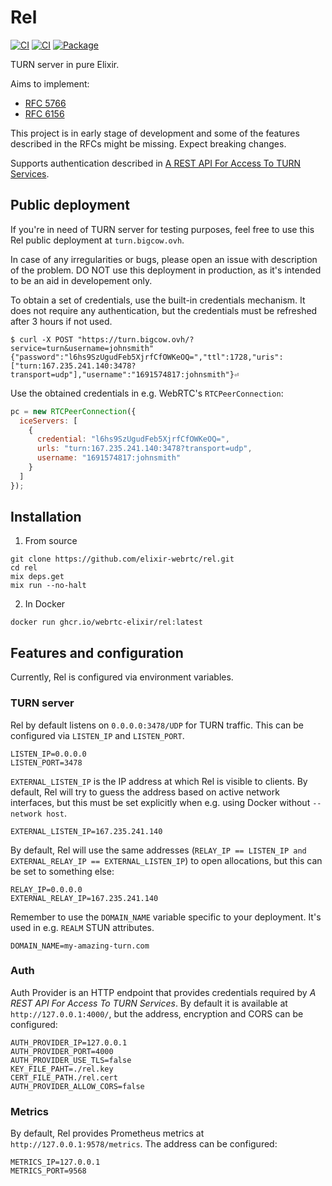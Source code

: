 # Rel

[![CI](https://img.shields.io/github/actions/workflow/status/elixir-webrtc/rel/ci.yml?logo=github&label=CI)](https://github.com/elixir-webrtc/rel/actions/workflows/ci.yml)
[![CI](https://img.shields.io/github/actions/workflow/status/elixir-webrtc/rel/build_deploy.yml?logo=github&label=CI)](https://github.com/elixir-webrtc/rel/actions/workflows/build_deploy.yml)
[![Package](https://ghcr-badge.egpl.dev/elixir-webrtc/rel/latest_tag?trim=major&label=latest)](https://github.com/elixir-webrtc/rel/pkgs/container/rel)

TURN server in pure Elixir.

Aims to implement:
- [RFC 5766](https://datatracker.ietf.org/doc/html/rfc5766)
- [RFC 6156](https://datatracker.ietf.org/doc/html/rfc6156#autoid-7)

This project is in early stage of development and some of the features described in the RFCs might be missing.
Expect breaking changes.

Supports authentication described in [A REST API For Access To TURN Services](https://datatracker.ietf.org/doc/html/draft-uberti-rtcweb-turn-rest-00#section-2.2).

## Public deployment

If you're in need of TURN server for testing purposes, feel free to use this Rel public deployment at `turn.bigcow.ovh`. 

In case of any irregularities or bugs, please open an issue with description of the problem. 
DO NOT use this deployment in production, as it's intended to be an aid in developement only.

To obtain a set of credentials, use the built-in credentials mechanism. It does not require any authentication, but the credentials must be refreshed after 3 hours if not used.

```console
$ curl -X POST "https://turn.bigcow.ovh/?service=turn&username=johnsmith"
{"password":"l6hs9SzUgudFeb5XjrfCfOWKeOQ=","ttl":1728,"uris":["turn:167.235.241.140:3478?transport=udp"],"username":"1691574817:johnsmith"}⏎
```

Use the obtained credentials in e.g. WebRTC's `RTCPeerConnection`:

```js
pc = new RTCPeerConnection({
  iceServers: [
    {
      credential: "l6hs9SzUgudFeb5XjrfCfOWKeOQ=",
      urls: "turn:167.235.241.140:3478?transport=udp", 
      username: "1691574817:johnsmith" 
    }
  ]
});
```

## Installation

1. From source

```console
git clone https://github.com/elixir-webrtc/rel.git
cd rel
mix deps.get
mix run --no-halt
```

2. In Docker

```console
docker run ghcr.io/webrtc-elixir/rel:latest
```

## Features and configuration

Currently, Rel is configured via environment variables.

### TURN server

Rel by default listens on `0.0.0.0:3478/UDP` for TURN traffic. This can be configured via `LISTEN_IP` and `LISTEN_PORT`.

```console
LISTEN_IP=0.0.0.0
LISTEN_PORT=3478
```

`EXTERNAL_LISTEN_IP` is the IP address at which Rel is visible to clients. By default, Rel will try to guess the address
based on active network interfaces, but this must be set explicitly when e.g. using Docker without `--network host`.

```console
EXTERNAL_LISTEN_IP=167.235.241.140
```

By default, Rel will use the same addresses (`RELAY_IP == LISTEN_IP and EXTERNAL_RELAY_IP == EXTERNAL_LISTEN_IP`) to open allocations, but this
can be set to something else:

```console
RELAY_IP=0.0.0.0
EXTERNAL_RELAY_IP=167.235.241.140
```

Remember to use the `DOMAIN_NAME` variable specific to your deployment. It's used in e.g. `REALM` STUN attributes.

```console
DOMAIN_NAME=my-amazing-turn.com
```

### Auth

Auth Provider is an HTTP endpoint that provides credentials required by *A REST API For Access To TURN Services*.
By default it is available at `http://127.0.0.1:4000/`, but the address, encryption and CORS can be configured:

```console
AUTH_PROVIDER_IP=127.0.0.1
AUTH_PROVIDER_PORT=4000
AUTH_PROVIDER_USE_TLS=false
KEY_FILE_PAHT=./rel.key
CERT_FILE_PATH./rel.cert
AUTH_PROVIDER_ALLOW_CORS=false
```

### Metrics

By default, Rel provides Prometheus metrics at `http://127.0.0.1:9578/metrics`. The address can be configured:

```console
METRICS_IP=127.0.0.1
METRICS_PORT=9568
```

